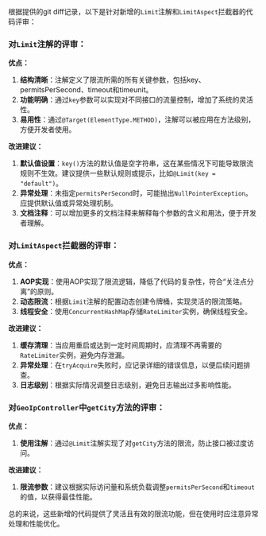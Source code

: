 根据提供的git diff记录，以下是针对新增的`Limit`注解和`LimitAspect`拦截器的代码评审：

### 对`Limit`注解的评审：

**优点：**
1. **结构清晰**：注解定义了限流所需的所有关键参数，包括key、permitsPerSecond、timeout和timeunit。
2. **功能明确**：通过`key`参数可以实现对不同接口的流量控制，增加了系统的灵活性。
3. **易用性**：通过`@Target(ElementType.METHOD)`，注解可以被应用在方法级别，方便开发者使用。

**改进建议：**
1. **默认值设置**：`key()`方法的默认值是空字符串，这在某些情况下可能导致限流规则不生效。建议提供一些默认规则或提示，比如`@Limit(key = "default")`。
2. **异常处理**：未指定`permitsPerSecond`时，可能抛出`NullPointerException`。应提供默认值或异常处理机制。
3. **文档注释**：可以增加更多的文档注释来解释每个参数的含义和用法，便于开发者理解。

### 对`LimitAspect`拦截器的评审：

**优点：**
1. **AOP实现**：使用AOP实现了限流逻辑，降低了代码的复杂性，符合“关注点分离”的原则。
2. **动态限流**：根据`Limit`注解的配置动态创建令牌桶，实现灵活的限流策略。
3. **线程安全**：使用`ConcurrentHashMap`存储`RateLimiter`实例，确保线程安全。

**改进建议：**
1. **缓存清理**：当应用重启或达到一定时间周期时，应清理不再需要的`RateLimiter`实例，避免内存泄漏。
2. **异常处理**：在`tryAcquire`失败时，应记录详细的错误信息，以便后续问题排查。
3. **日志级别**：根据实际情况调整日志级别，避免日志输出过多影响性能。

### 对`GeoIpController`中`getCity`方法的评审：

**优点：**
1. **使用注解**：通过`@Limit`注解实现了对`getCity`方法的限流，防止接口被过度访问。

**改进建议：**
1. **限流参数**：建议根据实际访问量和系统负载调整`permitsPerSecond`和`timeout`的值，以获得最佳性能。

总的来说，这些新增的代码提供了灵活且有效的限流功能，但在使用时应注意异常处理和性能优化。